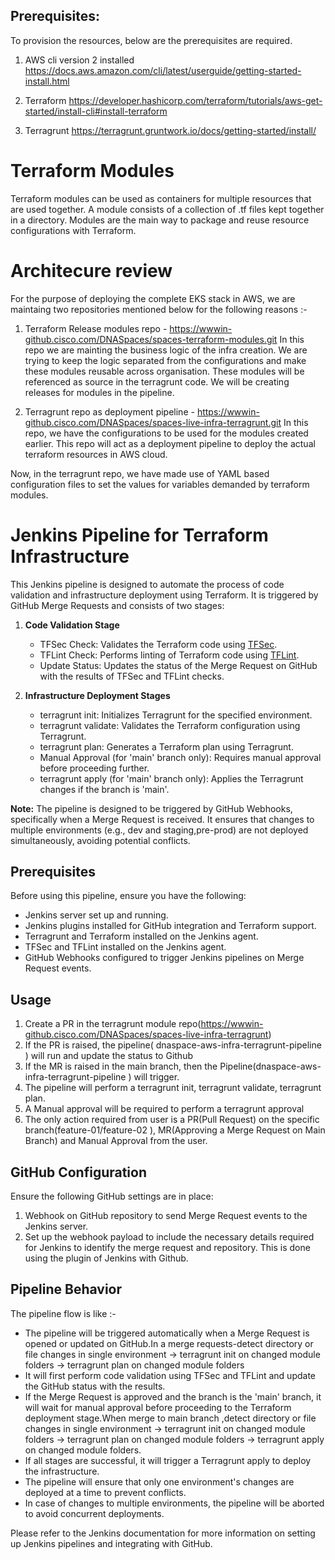 ## Prerequisites:

To provision the resources, below are the prerequisites are required.

1.  AWS cli version 2 installed
    https://docs.aws.amazon.com/cli/latest/userguide/getting-started-install.html

2.  Terraform
    https://developer.hashicorp.com/terraform/tutorials/aws-get-started/install-cli#install-terraform

3.  Terragrunt
    https://terragrunt.gruntwork.io/docs/getting-started/install/


# Terraform Modules

Terraform modules can be used as containers for multiple resources that are used together. A module consists of a collection of .tf files kept together in a directory.
Modules are the main way to package and reuse resource configurations with Terraform.


# Architecure review

For the purpose of deploying the complete EKS stack in AWS, we are maintaing two repositories mentioned below for the following reasons :-

1. Terraform Release modules repo - https://wwwin-github.cisco.com/DNASpaces/spaces-terraform-modules.git
   In this repo we are mainting the business logic of the infra creation. We are trying to keep the logic separated from the configurations and make these modules reusable across organisation. These modules will be referenced as source in the terragrunt code. We will be creating releases for modules in the pipeline.

2. Terragrunt repo as deployment pipeline - https://wwwin-github.cisco.com/DNASpaces/spaces-live-infra-terragrunt.git
   In this repo, we have the configurations to be used for the modules created earlier. This repo will act as a deployment pipeline to deploy the actual terraform resources in AWS cloud.

Now, in the terragrunt repo, we have made use of YAML based configuration files to set the values for variables demanded by terraform modules.

# Jenkins Pipeline for Terraform Infrastructure

This Jenkins pipeline is designed to automate the process of code validation and infrastructure deployment using Terraform. It is triggered by GitHub Merge Requests and consists of two stages:

1. **Code Validation Stage**
   - TFSec Check: Validates the Terraform code using [TFSec](https://github.com/tfsec/tfsec).
   - TFLint Check: Performs linting of Terraform code using [TFLint](https://github.com/terraform-linters/tflint).
   - Update Status: Updates the status of the Merge Request on GitHub with the results of TFSec and TFLint checks.

2. **Infrastructure Deployment Stages**
   - terragrunt init: Initializes Terragrunt for the specified environment.
   - terragrunt validate: Validates the Terraform configuration using Terragrunt.
   - terragrunt plan: Generates a Terraform plan using Terragrunt.
   - Manual Approval (for 'main' branch only): Requires manual approval before proceeding further.
   - terragrunt apply (for 'main' branch only): Applies the Terragrunt changes if the branch is 'main'.

**Note:** The pipeline is designed to be triggered by GitHub Webhooks, specifically when a Merge Request is received. It ensures that changes to multiple environments (e.g., dev and staging,pre-prod) are not deployed simultaneously, avoiding potential conflicts.

## Prerequisites
Before using this pipeline, ensure you have the following:

- Jenkins server set up and running.
- Jenkins plugins installed for GitHub integration and Terraform support.
- Terragrunt and Terraform installed on the Jenkins agent.
- TFSec and TFLint installed on the Jenkins agent.
- GitHub Webhooks configured to trigger Jenkins pipelines on Merge Request events.

## Usage
1. Create a PR in the terragrunt module repo(https://wwwin-github.cisco.com/DNASpaces/spaces-live-infra-terragrunt)
2. If the PR is raised, the pipeline(  dnaspace-aws-infra-terragrunt-pipeline  ) will run and update the status to Github
3. If the MR is raised in the main branch, then the Pipeline(dnaspace-aws-infra-terragrunt-pipeline ) will trigger.
4. The pipeline will perform a terragrunt init, terragrunt validate, terragrunt plan.
5. A Manual approval will be required to perform a terragrunt approval
6. The only action required from user is a PR(Pull Request) on the specific branch(feature-01/feature-02 ), MR(Approving a Merge Request on Main Branch) and Manual Approval from the user.

## GitHub Configuration
Ensure the following GitHub settings are in place:

1. Webhook on GitHub repository to send Merge Request events to the Jenkins server.
2. Set up the webhook payload to include the necessary details required for Jenkins to identify the merge request and repository. This is done using the plugin of Jenkins with Github.

## Pipeline Behavior
The pipeline flow is like :-

- The pipeline will be triggered automatically when a Merge Request is opened or updated on GitHub.In a merge requests-detect directory or file changes in single environment -> terragrunt init on changed module folders -> terragrunt plan on changed module folders
- It will first perform code validation using TFSec and TFLint and update the GitHub status with the results.
- If the Merge Request is approved and the branch is the 'main' branch, it will wait for manual approval before proceeding to the Terraform deployment stage.When merge to main branch ,detect directory or file changes in single environment -> terragrunt init on changed module folders -> terragrunt plan on changed module folders -> terragrunt apply on changed module folders.
- If all stages are successful, it will trigger a Terragrunt apply to deploy the infrastructure.
- The pipeline will ensure that only one environment's changes are deployed at a time to prevent conflicts.
- In case of changes to multiple environments, the pipeline will be aborted to avoid concurrent deployments.

Please refer to the Jenkins documentation for more information on setting up Jenkins pipelines and integrating with GitHub.

